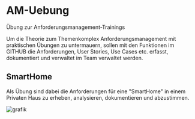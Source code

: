 # AM-Uebung
Übung zur Anforderungsmanagement-Trainings 

Um die Theorie zum Themenkomplex Anforderungsmanagement mit praktischen Übungen zu untermauern, sollen mit den Funktionen im GITHUB die Anforderungen, User Stories, Use Cases etc. erfasst, dokumentiert und verwaltet im Team verwaltet werden. 

## SmartHome 
Als Übung sind dabei die Anforderungen für eine "SmartHome" in einem Privaten Haus zu erheben, analysieren, dokumentieren und abzustimmen.

![grafik](https://user-images.githubusercontent.com/78310643/213867000-79107f99-f75a-473e-8d58-7aff136f0ac4.png)

